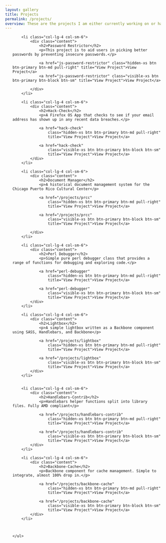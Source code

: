 ```yaml
---
layout: gallery
title: Projects
permalink: /projects/
overview: These are the projects I am either currently working on or have worked on. Most of the projects below are open source with a few exceptions. All of the open source projects are available on <a href="http://github.com/zsyed91">github</a>.
---
```


<section class="container no-gutters">
	<ul class="row gallery">

		<li class="col-lg-4 col-sm-6">
			<div class="content">
				<h2>Password Restrictor</h2>
				<p>This project is to aid users in picking better passwords by preventing insecure passwords.</p>

				<a href="js-password-restrictor" class="hidden-xs btn btn-primary btn-md pull-right" title="View Project">View Project</a>
				<a href="js-password-restrictor" class="visible-xs btn btn-primary btn-block btn-sm" title="View Project">View Project</a>
				
			</div>
		</li>

		<li class="col-lg-4 col-sm-6">
			<div class="content">
				<h2>Hack-Check</h2>
				<p>A Firefox OS App that checks to see if your email address has shown up in any recent data breaches.</p>

				<a href="hack-check" 
					class="hidden-xs btn btn-primary btn-md pull-right" 
					title="View Project">View Project</a>
				
				<a href="hack-check" 
					class="visible-xs btn btn-primary btn-block btn-sm" 
					title="View Project">View Project</a>
			</div>
		</li>

		<li class="col-lg-4 col-sm-6">
			<div class="content">
				<h2>Document Manager</h2>
				<p>A historical document management system for the Chicago Puerto Rico Cultural Center</p>

				<a href="/projects/prcc" 
					class="hidden-xs btn btn-primary btn-md pull-right" 
					title="View Project">View Project</a>
				
				<a href="/projects/prcc" 
					class="visible-xs btn btn-primary btn-block btn-sm" 
					title="View Project">View Project</a>

			</div>
		</li>

		<li class="col-lg-4 col-sm-6">
			<div class="content">
				<h2>Perl Debugger</h2>
				<p>Simple pure perl debugger class that provides a range of functions for debugging and exploring code.</p>

				<a href="perl-debugger" 
					class="hidden-xs btn btn-primary btn-md pull-right" 
					title="View Project">View Project</a>
				
				<a href="perl-debugger" 
					class="visible-xs btn btn-primary btn-block btn-sm" 
					title="View Project">View Project</a>
			</div>
		</li>

		<li class="col-lg-4 col-sm-6">
			<div class="content">
				<h2>Lightbox</h2>
				<p>A simple lightbox written as a Backbone component using SASS, Handlebars, and Backbone</p>

				<a href="/projects/lightbox" 
					class="hidden-xs btn btn-primary btn-md pull-right" 
					title="View Project">View Project</a>
				
				<a href="/projects/lightbox" 
					class="visible-xs btn btn-primary btn-block btn-sm" 
					title="View Project">View Project</a>
			</div>
		</li>


		<li class="col-lg-4 col-sm-6">
			<div class="content">
				<h2>Handlebars-Contrib</h2>
				<p>Handlebars helper functions split into library files. Fully AMD compliant</p>

				<a href="/projects/handlebars-contrib" 
					class="hidden-xs btn btn-primary btn-md pull-right" 
					title="View Project">View Project</a>
				
				<a href="/projects/handlebars-contrib" 
					class="visible-xs btn btn-primary btn-block btn-sm" 
					title="View Project">View Project</a>
			</div>
		</li>

		<li class="col-lg-4 col-sm-6">
			<div class="content">
				<h2>Backbone-Cache</h2>
				<p>Backbone component for cache management. Simple to integrate, almost 100% drop in.</p>

				<a href="/projects/backbone-cache" 
					class="hidden-xs btn btn-primary btn-md pull-right" 
					title="View Project">View Project</a>
				
				<a href="/projects/backbone-cache" 
					class="visible-xs btn btn-primary btn-block btn-sm" 
					title="View Project">View Project</a>
			</div>
		</li>



	</ul>
</section>